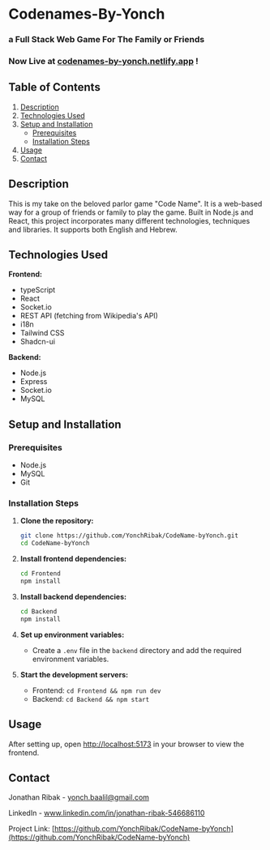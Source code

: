 # Codenames-By-Yonch

### a Full Stack Web Game For The Family or Friends

### Now Live at [codenames-by-yonch.netlify.app](https://codenames-by-yonch.netlify.app/) !

## Table of Contents

1. [Description](#description)
2. [Technologies Used](#technologies-used)
3. [Setup and Installation](#setup-and-installation)
   - [Prerequisites](#prerequisites)
   - [Installation Steps](#installation-steps)
4. [Usage](#usage)
5. [Contact](#contact)

## Description

This is my take on the beloved parlor game "Code Name".
It is a web-based way for a group of friends or family to play the game.
Built in Node.js and React, this project incorporates many different technologies, techniques and libraries.
It supports both English and Hebrew.

## Technologies Used

**Frontend:**

- typeScript
- React
- Socket.io
- REST API (fetching from Wikipedia's API)
- i18n
- Tailwind CSS
- Shadcn-ui

**Backend:**

- Node.js
- Express
- Socket.io
- MySQL

## Setup and Installation

### Prerequisites

- Node.js
- MySQL
- Git

### Installation Steps

1. **Clone the repository:**

   ```sh
   git clone https://github.com/YonchRibak/CodeName-byYonch.git
   cd CodeName-byYonch
   ```

2. **Install frontend dependencies:**

   ```sh
   cd Frontend
   npm install
   ```

3. **Install backend dependencies:**

   ```sh
   cd Backend
   npm install
   ```

4. **Set up environment variables:**

   - Create a `.env` file in the `backend` directory and add the required environment variables.

5. **Start the development servers:**
   - Frontend: `cd Frontend && npm run dev`
   - Backend: `cd Backend && npm start`

## Usage

After setting up, open [http://localhost:5173](http://localhost:5173) in your browser to view the frontend.

## Contact

Jonathan Ribak - [yonch.baalil@gmail.com](mailto:yonch.baalil@gmail.com)

LinkedIn - www.linkedin.com/in/jonathan-ribak-546686110

Project Link: [https://github.com/YonchRibak/CodeName-byYonch](https://github.com/YonchRibak/CodeName-byYonch)
